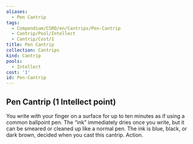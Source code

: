 ```yaml
---
aliases:
  - Pen Cantrip
tags:
  - Compendium/CSRD/en/Cantrips/Pen-Cantrip
  - Cantrip/Pool/Intellect
  - Cantrip/Cost/1
title: Pen Cantrip
collection: Cantrips
kind: Cantrip
pools:
  - Intellect
cost: '1'
id: Pen-Cantrip
---
```

## Pen Cantrip  (1 Intellect point)  
You write with your finger on a surface for up to ten minutes as if using a common ballpoint pen. The “ink” immediately dries once you write, but it can be smeared or cleaned up like a normal pen. The ink is blue, black, or dark brown, decided when you cast this cantrip. Action.   
  
  
  
